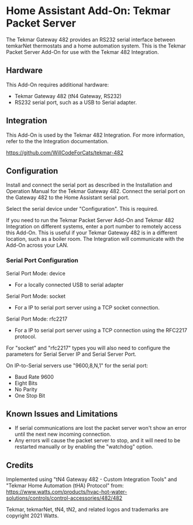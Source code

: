 # Home Assistant Add-On: Tekmar Packet Server

The Tekmar Gateway 482 provides an RS232 serial interface between temkarNet thermostats
and a home automation system. This is the Tekmar Packet Server Add-On for use with the
Tekmar 482 Integration.

## Hardware

This Add-On requires additional hardware:

- Tekmar Gateway 482 (tN4 Gateway, RS232)
- RS232 serial port, such as a USB to Serial adapter.

## Integration

This Add-On is used by the Tekmar 482 Integration. For more information,
refer to the the Integration documentation.

https://github.com/WillCodeForCats/tekmar-482

## Configuration

Install and connect the serial port as described in the Installation and Operation Manual
for the Tekmar Gateway 482. Connect the serial port on the Gateway 482 to the Home Assistant
serial port.

Select the serial device under "Configuration". This is required.

If you need to run the Tekmar Packet Server Add-On and Tekmar 482 Integration on different
systems, enter a port number to remotely access this Add-On. This is useful if your Tekmar
Gateway 482 is in a different location, such as a boiler room. The Integration will
communicate with the Add-On across your LAN.

### Serial Port Configuration

Serial Port Mode: device
- For a locally connected USB to serial adapter

Serial Port Mode: socket
- For a IP to serial port server using a TCP socket connection.

Serial Port Mode: rfc2217
- For a IP to serial port server using a TCP connection using the RFC2217 protocol.

For "socket" and "rfc2217" types you will also need to configure the parameters for Serial Server IP and Serial Server Port.

On IP-to-Serial servers use "9600,8,N,1" for the serial port:
- Baud Rate 9600
- Eight Bits
- No Parity
- One Stop Bit

## Known Issues and Limitations

- If serial communications are lost the packet server won't show an error until the next
new incoming connection.
- Any errors will cause the packet server to stop, and it will need to be
restarted manually or by enabling the "watchdog" option.

## Credits

Implemented using "tN4 Gateway 482 - Custom Integration Tools" and "Tekmar Home Automation
(tHA) Protocol" from: https://www.watts.com/products/hvac-hot-water-solutions/controls/control-accessories/482/482

Tekmar, tekmarNet, tN4, tN2, and related logos and trademarks are copyright 2021 Watts.